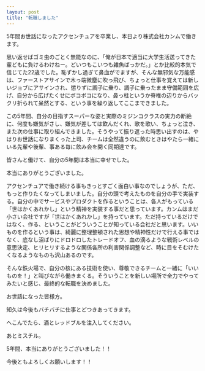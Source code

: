 ```yaml
---
layout: post
title: "転職しました"
---
```


5年間お世話になったアクセンチュアを卒業し、本日より株式会社カンムで働きます。

思い返せばゴミ虫のごとく無能なのに、「俺が日本で適当に大学生活送ってきた輩どもに負けるわけねー。どいつもこいつも雑魚ばっかだ。」とか比較的本気で信じてた22歳でした。恥ずかし過ぎて鼻血がでますが、そんな無邪気な万能感は、ファーストアサインで木っ端微塵に吹っ飛び、ちょっと仕事を覚えては新しいジョブにアサインされ、懲りずに調子に乗り、調子に乗ったまま守備範囲を広げ、自分から広げたくせにボコボコになり、鼻っ柱というか脊椎の辺りからバックリ折られて呆然とする、という事を繰り返してここまできました。

この5年間、自分の目指すスーパーな姿と実際のミジンコクラスの実力の断絶に、何度も嫌気がさし、嫌気が差しては飲んだくれ、歌を歌い、ちょっと泣き、また次の仕事に取り組んできました。そうやって振り返った時思い出すのは、やはりお世話になりまくった上司、チームは全然違うのに飲むときはやたら一緒にいる先輩や後輩、事ある毎に飲み会を開く同期達です。

皆さんと働けて、自分の5年間は本当に幸せでした。

本当にありがとうございました。

アクセンチュアで働き続ける事もきっとすごく面白い事なのでしょうが、ただ、もっと作りたくなってしまいました。自分の頭で考えたものを自分の手で実装する。自分の中でサービスやプロダクトを作るということは、各人がもっている「世はかくあれかし」という精神を実装する事だと思っています。カンムはまだ小さい会社ですが「世はかくあれかし」を持っています。ただ持っているだけではなく、作る、ということがどういうことが知っている会社だと思います。いいものを作るという事は、綺麗に整理整頓された思想や精神性だけで行える事ではなく、底なし沼ばりにドロドロしたトレードオフ、血の滴るような戦術レベルの意思決定、ヒリヒリするような関係各所の利害関係調整など、時に目をそむけたくなるようなものも沢山あるのです。

そんな鉄火場で、自分の核にある技術を使い、尊敬できるチームと一緒に「いいものを！」と叫びながら働きまくる。そういうことを新しい場所で全力でやってみたいと感じ、最終的な転職を決めました。

お世話になった皆様方。

知久は今後もバチバチに仕事とどつきあってきます。

へこんでたら、酒とレッドブルを注入してください。

あとミスチル。

5年間、本当にありがとうございました！！

今後ともよろしくお願いします！！
